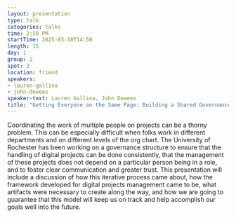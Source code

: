 ```yaml
---
layout: presentation
type: talk
categories: talks
time: 2:50 PM
startTime: 2025-03-10T14:50 
length: 15
day: 1
group: 2
spot: 2
location: friend
speakers:
- lauren-gallina
- john-dewees
speaker-text: Lauren Gallina, John Dewees
title: "Getting Everyone on the Same Page: Building a Shared Governance Structure for Digital Projects "
---
```

Coordinating the work of multiple people on projects can be a thorny problem. This can be especially difficult when folks work in different departments and on different levels of the org chart. The University of Rochester has been working on a governance structure to ensure that the handling of digital projects can be done consistently, that the management of these projects does not depend on a particular person being in a role, and to foster clear communication and greater trust. This presentation will include a discussion of how this iterative process came about, how the framework developed for digital projects management came to be, what artifacts were necessary to create along the way, and how we are going to guarantee that this model will keep us on track and help accomplish our goals well into the future. 
